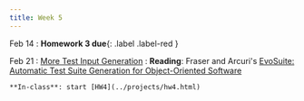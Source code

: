 ```yaml
---
title: Week 5
---
```


Feb 14
 : **Homework 3 due**{: .label .label-red } 

Feb 21
: [More Test Input Generation]()
  : **Reading**: Fraser and Arcuri's [EvoSuite: Automatic Test Suite Generation for Object-Oriented Software](https://www.evosuite.org/wp-content/papercite-data/pdf/esecfse11.pdf)
  
    **In-class**: start [HW4](../projects/hw4.html)
